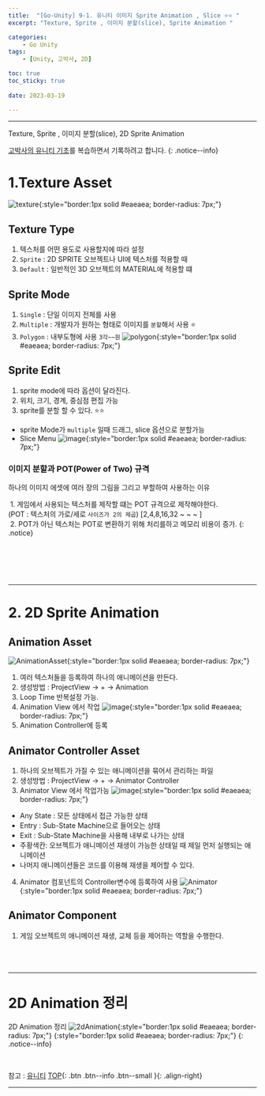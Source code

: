 ```yaml
---
title:  "[Go-Unity] 9-1. 유니티 이미지 Sprite Animation , Slice ⭐⭐ "
excerpt: "Texture, Sprite , 이미지 분할(slice), Sprite Animation "

categories:
    - Go Unity
tags:
    - [Unity, 고박사, 2D]

toc: true
toc_sticky: true
 
date: 2023-03-19

---
```

- - -

Texture, Sprite , 이미지 분할(slice), 2D Sprite Animation 

[고박사의 유니티 기초](https://www.inflearn.com/course/%EA%B3%A0%EB%B0%95%EC%82%AC-%EC%9C%A0%EB%8B%88%ED%8B%B0-%EA%B8%B0%EC%B4%88/dashboard)를 복습하면서 기록하려고 합니다. 
{: .notice--info}


# 1.Texture Asset  
![texture](https://user-images.githubusercontent.com/96651722/226171696-b7bd7712-4450-47e2-a260-9568635a1ac3.png){:style="border:1px solid #eaeaea; border-radius: 7px;"}  

##  Texture Type
1.  텍스처를 어떤 용도로 사용할지에 따라 설정
2.  `Sprite`  :   2D SPRITE 오브젝트나 UI에 텍스처를 적용할 때
3.  `Default` : 일반적인 3D 오브젝트의 MATERIAL에 적용할 떄

## Sprite Mode
1.  `Single` : 단일 이미지 전체를 사용
2.  `Multiple` : 개발자가 원하는 형태로 이미지를 `분할`해서 사용 ⭐
3.  `Polygon` : 내부도형에 사용  `3각~~원`
![polygon](https://user-images.githubusercontent.com/96651722/226173039-05f9df6a-f819-4efd-91cf-09a0f1a8e2b2.png){:style="border:1px solid #eaeaea; border-radius: 7px;"}

##  Sprite Edit
1.  sprite mode에 따라 옵션이 달라진다.
2. 위치, 크기, 경계, 중심점 편집 가능
3.  sprite를 분할 할 수 있다. ⭐⭐
-   sprite Mode가 `multiple` 일때 드래그, slice 옵션으로 분할가능
-   Slice Menu
![image](https://user-images.githubusercontent.com/96651722/226172034-10178f05-3536-49e1-893f-5a9d36bd22ed.png){:style="border:1px solid #eaeaea; border-radius: 7px;"}

### 이미지 분할과 POT(Power of Two) 규격  
 하나의 이미지 에셋에 여러 장의 그림을 그리고 부할하여 사용하는 이유  
   

&nbsp;1.  게임에서 사용되는 텍스처를 제작할 떄는 POT 규격으로 제작해야한다.  
(POT : 텍스처의 가로/세로 `사이즈가 2의 제곱`) [2,4,8,16,32 ~ ~ ~ ]   
&nbsp;2.  POT가 아닌 텍스처는 POT로 변환하기 위해 처리를하고 메모리 비용이 증가.
{: .notice}

<br><br><br><br>

---
# 2. 2D Sprite Animation  

##  Animation Asset  
![AnimationAsset](https://user-images.githubusercontent.com/96651722/226332068-7029eec4-b804-42c3-b35f-4ccbd98ab594.png){:style="border:1px solid #eaeaea; border-radius: 7px;"}  
1.  여러 텍스처들을 등록하여 하나의 애니메이션을 만든다.
2.  생성방법 : ProjectView -> + -> Animation
3.  Loop Time 반복설정 가능.
4.  Animation View 에서 작업
![image](https://user-images.githubusercontent.com/96651722/226331532-7d3df166-086d-4fdf-82fd-793c9a36d59c.png){:style="border:1px solid #eaeaea; border-radius: 7px;"}  
5.  Animation Controller에 등록
 
##  Animator Controller Asset  
1.  하나의 오브젝트가 가질 수 있는 애니메이션을 묶어서 관리하는 파일
2.  생성방법 : ProjectView -> + -> Animator Controller
3.  Animator View 에서 작업가능
![image](https://user-images.githubusercontent.com/96651722/226333100-51536b98-add7-41cc-8354-744bda5b6045.png){:style="border:1px solid #eaeaea; border-radius: 7px;"}  
-   Any State : 모든 상태에서 접근 가능한 상태
-   Entry  : Sub-State Machine으로 들어오는 상태
-   Exit   : Sub-State Machine을 사용해 내부로 나가는 상태
-   주황색칸: 오브젝트가 애니메이션 재생이 가능한 상태일 때 제일 먼저 실행되는 애니메이션
-   나머지 애니메이션들은 코드를 이용해 재생을 제어할 수 있다.  
4. Animator 컴포넌트의 Controller변수에 등록하여 사용
![Animator](https://user-images.githubusercontent.com/96651722/226333504-32b60798-6fa0-4460-90a5-78388ad10b1e.png){:style="border:1px solid #eaeaea; border-radius: 7px;"}

##  Animator Component 
1. 게임 오브젝트의 애니메이션 재생, 교체 등을 제어하는 역할을 수행한다.
<br><br><br><br>

---
# 2D Animation 정리

2D Animation 정리
![2dAnimation](https://user-images.githubusercontent.com/96651722/226339019-bc2c02d7-254e-473f-aded-07657cbbf72a.png){:style="border:1px solid #eaeaea; 
border-radius: 7px;"}
{:style="border:1px solid #eaeaea; border-radius: 7px;"}
{: .notice--info}

<br>

참고 : [유니티](https://docs.unity3d.com/kr/)
[TOP](#){: .btn .btn--info .btn--small }{: .align-right}
<br>
- - -
